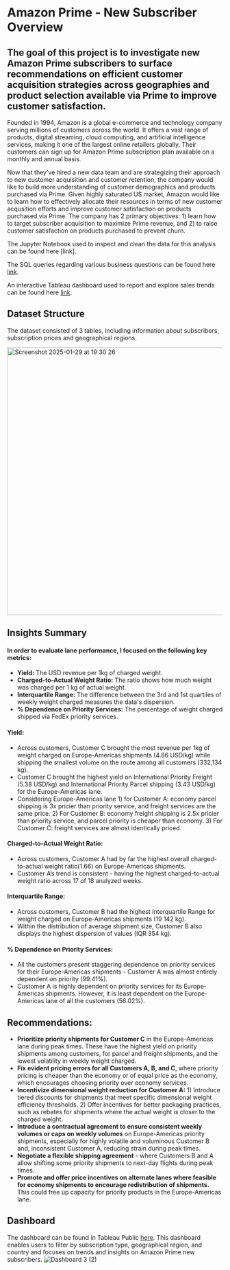 # Amazon Prime - New Subscriber Overview
## The goal of this project is to investigate new Amazon Prime subscribers to surface recommendations on efficient customer acquisition strategies across geographies and product selection available via Prime to improve customer satisfaction.

Founded in 1994, Amazon is a global e-commerce and technology company serving millions of customers across the world. It offers a vast range of products, digital streaming, cloud computing, and artificial intelligence services, making it one of the largest online retailers globally. Their customers can sign up for Amazon Prime subscription plan available on a monthly and annual basis.

Now that they’ve hired a new data team and are strategizing their approach to new customer acquisition and customer retention, the company would like to build more understanding of customer demographics and products purchased via Prime. Given highly saturated US market, Amazon would like to learn how to effectively allocate their resources in terms of new customer acqusition efforts and improve customer satisfaction on products purchased via Prime. The company has 2 primary objectives: 1) learn how to target subscriber acquisition to maximize Prime revenue, and 2) to raise customer satisfaction on products purchased to prevent churn.

The Jupyter Notebook used to inspect and clean the data for this analysis can be found here [link].

The SQL queries regarding various business questions can be found here [link](https://github.com/karolinabajorek/Amazon-Project/blob/main/amazon_prime.sql).

An interactive Tableau dashboard used to report and explore sales trends can be found here [link](https://public.tableau.com/app/profile/karolina.bajorek/viz/AmazonPrimeAnalysis_17385937614220/Dashboard32).

## Dataset Structure
The dataset consisted of 3 tables, including information about subscribers, subscription prices and geographical regions.

<img width="624" alt="Screenshot 2025-01-29 at 19 30 26" src="https://github.com/user-attachments/assets/37a871f5-2bbd-4204-bde0-020d8c9e88eb" />

## Insights Summary
#### In order to evaluate lane performance, I focused on the following key metrics:
* **Yield:** The USD revenue per 1kg of charged weight.  
* **Charged-to-Actual Weight Ratio:** The ratio shows how much weight was charged per 1 kg of actual weight.  
* **Interquartile Range:** The difference between the 3rd and 1st quartiles of weekly weight charged measures the data's dispersion.  
* **% Dependence on Priority Services:** The percentage of weight charged shipped via FedEx priority services.  
#### Yield:
* Across customers, Customer C brought the most revenue per 1kg of weight charged on Europe-Americas shipments (4.86 USD/kg) while shipping the smallest volume on the route among  all customers (332,134 kg).  
* Customer C brought the highest yield on International Priority Freight (5.38 USD/kg) and International Priority Parcel shipping (3.43 USD/kg) for the Europe-Americas lane.  
* Considering Europe-Americas lane 1) for Customer A: economy parcel shipping is 3x pricier than priority service, and freight services are the same price. 2) For Customer B: economy freight shipping is 2.5x pricier than priority service, and parcel priority is cheaper than economy. 3) For Customer C: freight services are almost identically priced.  
#### Charged-to-Actual Weight Ratio:
* Across customers, Customer A had by far the highest overall charged-to-actual weight ratio(1.66) on Europe-Americas shipments.
* Customer A’s trend is consistent - having the highest charged-to-actual weight ratio across 17 of 18 analyzed weeks.
#### Interquartile Range:
* Across customers, Customer B had the highest Interquartile Range for weight charged on Europe-Americas shipments (19 142 kg).
* Within the distribution of average shipment size, Customer B also displays the highest dispersion of values (IQR 354 kg).
#### % Dependence on Priority Services:
* All the customers present staggering dependence on priority services for their Europe-Americas shipments - Customer A was almost entirely dependent on priority (99.41%).
* Customer A is highly dependent on priority services for its Europe-Americas shipments. However, it is least dependent on the Europe-Americas lane of all the customers (56.02%).
## Recommendations:
* **Prioritize priority shipments for Customer C** in the Europe-Americas lane during peak times. These have the highest yield on priority shipments among customers, for parcel and freight shipments, and the lowest volatility in weekly weight charged.
* **Fix evident pricing errors for all Customers A, B, and C**, where priority pricing is cheaper than the economy or of equal price as the economy, which encourages choosing priority over economy services.
* **Incentivize dimensional weight reduction for Customer A:** 1) Introduce tiered discounts for shipments that meet specific dimensional weight efficiency thresholds. 2) Offer incentives for better packaging practices, such as rebates for shipments where the actual weight is closer to the charged weight.
* **Introduce a contractual agreement to ensure consistent weekly volumes or caps on weekly volumes** on Europe-Americas priority shipments, especially for highly volatile and voluminous Customer B and, inconsistent Customer A, reducing strain during peak times.
* **Negotiate a flexible shipping agreement** - where Customers B and A allow shifting some priority shipments to next-day flights during peak times.  
* **Promote and offer price incentives on alternate lanes where feasible for economy shipments to encourage redistribution of shipments.** This could free up capacity for priority products in the Europe-Americas lane.

## Dashboard
The dashboard can be found in Tableau Public [here](https://public.tableau.com/app/profile/karolina.bajorek/viz/AmazonPrimeAnalysis_17385937614220/Dashboard32). This dashboard enables users to filter by subscription type, geographical region, and country and focuses on trends and insights on Amazon Prime new subscribers.
![Dashboard 3 (2)](https://github.com/user-attachments/assets/db34e090-7c21-41f4-a842-df59610d1cc4)
